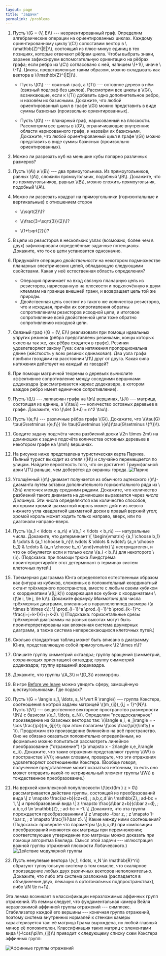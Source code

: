```yaml
---
layout: page
title: "Задачи"
permalink: /problems
---
```


1. Пусть \\(G = (V, E)\\) --- неориентированный граф. Определим алгебраические операции на ориентированных циклах. Каждому ориентированному циклу \\(C\\) сопоставим вектор в \\(\mathbb{Z}^{\|E\|}\\), состоящий из плюс-минус единиц в тех позициях, которые отвечают рёбрам цикла. Чтобы выбрать знаки, заранее зафиксируем вспомогательную ориентацию на рёбрах графа; если ребро из \\(C\\) согласовано с ней, напишем \\(+1\\), иначе \\(-1\\). Циклы, представленные таким образом, можно складывать как вектора в \\(\mathbb{Z}^{\|E\|}\\).

    + Пусть \\(G\\) --- связный граф, а \\(T\\) --- остовное дерево в нём (связный подграф без циклов). Рассмотрим все циклы в \\(G\\), возникающие, если к \\(T\\) добавить одно дополнительное ребро, и назовём их базисными. Докажите, что любой ориентированный цикл в графе \\(G\\) можно представить в виде суммы базисных (произвольно ориентированных).
 
    + Пусть \\(G\\) --- планарный граф, нарисованный на плоскости. Рассмотрим все циклы в \\(G\\), ограничивающие внутренние области нарисованного графа, и назовём их базисными. Докажите, что любой ориентированный цикл в графе \\(G\\) можно представить в виде суммы базисных (произвольно ориентированных).
 
2. Можно ли разрезать куб на меньшие кубы попарно различных размеров?

3. Пусть \\(A\\) и \\(B\\) --- два прямоугольника. Из прямоугольников, равных \\(A\\), сложили прямоугольник, подобный \\(B\\). Докажите, что из прямоугольников, равных \\(B\\), можно сложить прямоугольник, подобный \\(A\\).

4. Можно ли разрезать квадрат на прямоугольники (горизонтальные и вертикальные) с отношением сторон

    + \\(\sqrt{2}\\)?
	
	+ \\(\frac{3+\sqrt{3}}{2}\\)?
	
	+ \\(1+\sqrt{2}\\)?

5. В цепи из резисторов в нескольких узлах (возможно, более чем в двух) зафиксировали определённые заданные потенциалы. Докажите, что ток в цепи установится однозначно.

6. Придумайте операцию _двойственности_ на некотором подмножестве планарных электрических цепей, обладающую следующими свойствами. Какая у неё естественная область определения?
    + Операция принимает на вход связную планарную цепь из резисторов, нарисованную на плоскости и подключённую к двум клеммам на границе внешней грани, и возвращает цепь той же природы.
	+ Двойственная цепь состоит из такого же количества резисторов, что и исходная, причём их сопротивления обратны сопротивлениям резисторов исходной цепи, и итоговое сопротивление всей двойственной цепи тоже обратно сопротивлению исходной цепи.
    
7. Связный граф \\(G = (V, E)\\) реализовали при помощи идеальных упругих резинок (рёбра представлены резинками, концы которых склеены так же, как рёбра сходятся в графе). Резинки удовлетворяют закону Гука: сила натяжения пропорциональна длине (жёсткость у всех резинок одинаковая). Два узла графа прибили гвоздями на расстоянии \\(1\\) друг от друга. Какая сила натяжения действует на каждый из гвоздей?

8. При помощи матричной теоремы о деревьях вычислите эффективное сопротивление между соседними вершинами додекаэдра (рассматривается каркас додекаэдра, в котором каждое ребро имеет единичное сопротивление).

9. Пусть \\(L\\) --- лапласиан графа на \\(n\\) вершинах, \\(J\\) --- матрица, состоящая из единиц, а \\(\tau\\) --- количество остовных деревьев в графе. Докажите, что \\(\det (L+J) = n^2 \tau\\).

10. Пусть \\(e,f\\) --- различные рёбра графа \\(G\\). Докажите, что \\(\tau(G) \tau(G\setminus \\{e,f\\}) \le \tau(G\setminus \\{e\\})\tau(G\setminus \\{f\\})\\).

11. Сведите задачу подсчёта числа разбиений доски \\(2n \times 2m\\) на доминошки к задаче подсчёта количества остовных деревьев в некотором графе на \\(mn\\) вершинах.

12. На рисунке ниже представлена туристическая карта Парижа. Пьяный турист выходит из отеля \\(H\\) и случайно перемещается по улицам. Найдите вероятность того, что он достигнет Триумфальной арки \\(T\\) раньше, чем доберётся до окраины города.
![Париж]({{site.baseurl}}/pics/paris.png)

13. Утолщённый \\(n\\)-диамант получается из обычного ацтекского \\(n\\)-диаманта путём вставки дополнительного горизонтального ряда из \\(2n\\) клеточек между средними рядами. Докажите, что количество разбиений такого диаманта на доминошки выражается через _числа Деланнуа_. Эти числа определяются как количество способов, которыми хромой шахматный король может дойти из левого нижнего угла квадратной шахматной доски в правый верхний угол; хромой король может ходить только направо, вверх, или по диагонали направо-вверх.

14. Пусть \\(a_1 < \ldots < a_n\\) и \\(b_1 < \ldots < b_n\\) --- натуральные числа. Докажите, что детерминант
\\[
\begin{vmatrix}
{a_1 \choose b_1} & \cdots & {a_1 \choose b_n}\\\ \vdots & \ddots & \vdots\\\ {a_n \choose b_1} & \cdots & {a_n \choose b_n}
\end{vmatrix}
\\]
неотрицателен, и что он обнуляется если и только если \\(a_i < b_i\\) для некоторого \\(i\\). (Подсказка: при помощи трюка Линдстрёма проинтерпретируйте этот детерминант в терминах систем клеточных путей.)

15. Трёхмерная диаграмма Юнга определяется естественным образом как фигура из кубиков, сложенных в положительный координатный октант трёхмерного пространства, вместе с любым своим кубиком с координатами \\((i,j,k)\\) содержащая все кубики с координатами \\((\le i, \le j, \le k)\\). Докажите _формулу Макмагона_ для числа трёхмерных диаграмм, вписанных в параллелепипед размера \\(a \times b \times c\\):
\\[
\prod_{i=1}^a \prod_{j=1}^b \prod_{k=1}^c \frac{i+j+k-1}{i+j+k-2}.
\\]
(Подсказка: горизонтальные срезы трёхмерной диаграммы на разных высотах могут быть проинтерпретированы как вложенная система двумерных диаграмм, а также система непересекающихся клеточных путей.)

16. Сколько стандартных таблиц может быть вписано в диаграмму Юнга, представляющую собой прямоугольник \\(2 \times n\\)?

17. Опишите группу симметрий октаэдра; группу вращений (симметрий, сохраняющих ориентацию) октаэдра; группу симметрий додекаэдра; группу вращений додекаэдра.

18. Докажите, что группы \\(A_3\\) и \\(D_3\\) изоморфны. 

19. В игре [Before we leave](https://www.youtube.com/watch?v=S61POpmpk38) можно увидеть сферу, замощённую шестиугольниками. Где подвох?

20. Пусть \\(G = \langle s_1, \ldots, s_N \vert R \rangle\\) --- группа Кокстера, соотношения в котрой заданы матрицей \\((m_{ij})\_{i,j = 1}^{N}\\). Пусть \\(V\\) --- вещественное векторное пространство размерности \\(N\\) с базисом \\(e_1, \ldots, e_N\\). Определим "псевдоскалярное" произведение на базисных векторах так: \\(\langle e_i, e_j\rangle = -\cos \frac{\pi}{m_{ij}}\\); при этом полагаем \\(\cos \frac{\pi}{\infty} = 1\\). Продолжим это произведение билинейно на всё пространство. Оно не обязано оказаться положительно определённым, но формально можно попытаться рассмотреть линейное преобразование ("отражение") \\(x \mapsto x - 2\langle x,e_i\rangle e_i\\). Докажите, что такие отражения представляют группу \\(W\\) в пространстве \\(V\\); иными словами, проверьте, что эти отражения удовлетворяют соотношениям Кокстера. (Вообще говоря, полученное представление может оказаться неточным, то есть оно может отправить какой-то нетривиальный элемент группы \\(W\\) в тождественное преобразование.)

21. На верхней комплексной полуплоскости \\(\text{Im } z > 0\\) рассматривается действие группы, состоящей из преобразований вида
\\[
z \mapsto \frac{az+b}{cz+d}, \; a,b,c,d \in \mathbb{Z},\; ad-bc = 1,
\\]
и преобразований вида
\\[
z \mapsto \frac{a\bar z+b}{c\bar z+d}, \; a,b,c,d \in \mathbb{Z}, \; ad-bc = -1.
\\]
Докажите, что эта группа порождается преобразованиями
\\[
z \mapsto -\bar z, \; z \mapsto 1-\bar z, \; z \mapsto \frac{1}{\bar z}.
\\]
Какие между ними соотношения? (Подсказка: проверьте что параметры \\(a,b,c,d\\) при композиции преобразований меняются как матрицы при перемножении; соответствующее утверждение про матрицы можно доказать при помощи алгоритма Евклида. Смысл этой задачи --- иллюстрация важной группы отражений плоскости Лобачевского.)
![Действие модулярной группы]({{site.baseurl}}/pics/lobachevsky.png "Рисунок: Э. Винберг")

22. Пусть ненулевые вектора \\(v_1, \ldots, v_N \in \mathbb{R}^n\\) образуют тупоугольную систему в том смысле, что скалярное произведение любых двух различных векторов неположительно. Докажите, что либо эта система разложима (распадается в объединение двух, лежащих в ортогональных подпространствах), либо \\(N \le n+1\\).

Эта лемма возникает в классификации неразложимых аффинных групп отражений. Из леммы следует, что фундаментальная камера Вейля неразложимой аффинной группы отражений --- симплекс. Стабилизатор каждой его вершины --- конечная группа отражений, поэтому система внутренних нормалей к стенкам камеры характеризуется так: её матрица Грама вырождена, но любой главный минор её положителен. Классификация таких матриц с элементами вида \\(-\cos(\pi/m_{ij})\\) приводит к следующему списку схем Кокстера аффинных групп:

![Аффинные группы отражений]({{site.baseurl}}/pics/coxeter~.png "Рисунок: В. Бугаенко")